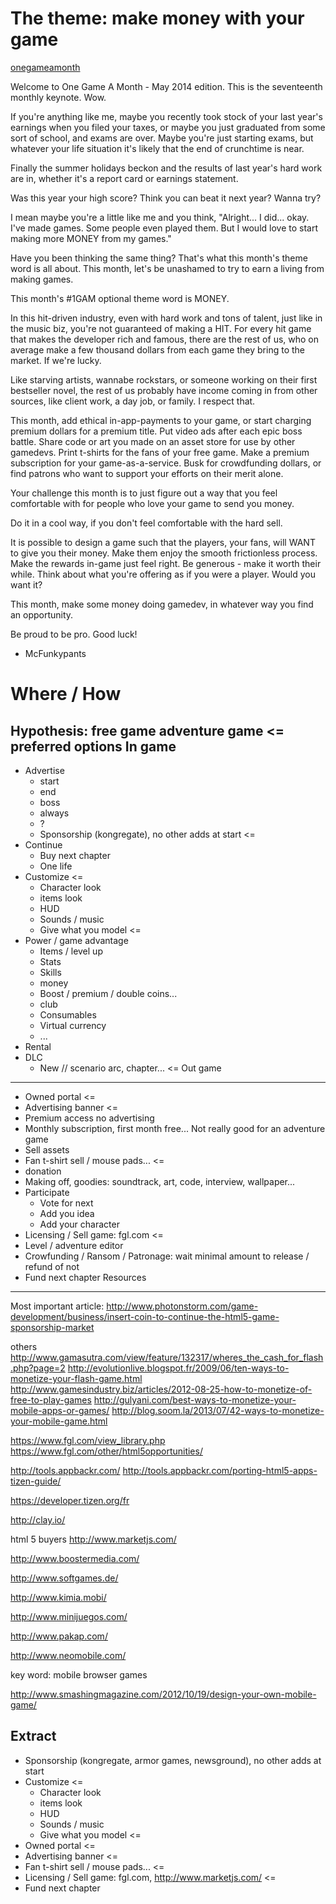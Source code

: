 The theme: make money with your game
=======
[onegameamonth](http://www.onegameamonth.com/)

Welcome to One Game A Month - May 2014 edition. This is the seventeenth monthly keynote. Wow.

If you're anything like me, maybe you recently took stock of your last year's earnings when you filed your taxes, or maybe you just graduated from some sort of school, and exams are over. Maybe you're just starting exams, but whatever your life situation it's likely that the end of crunchtime is near.

Finally the summer holidays beckon and the results of last year's hard work are in, whether it's a report card or earnings statement.

Was this year your high score? Think you can beat it next year? Wanna try?

I mean maybe you're a little like me and you think, "Alright... I did... okay. I've made games. Some people even played them. But I would love to start making more MONEY from my games."

Have you been thinking the same thing? That's what this month's theme word is all about. This month, let's be unashamed to try to earn a living from making games.

This month's #1GAM optional theme word is MONEY.

In this hit-driven industry, even with hard work and tons of talent, just like in the music biz, you're not guaranteed of making a HIT. For every hit game that makes the developer rich and famous, there are the rest of us, who on average make a few thousand dollars from each game they bring to the market. If we're lucky.

Like starving artists, wannabe rockstars, or someone working on their first bestseller novel, the rest of us probably have income coming in from other sources, like client work, a day job, or family. I respect that.

This month, add ethical in-app-payments to your game, or start charging premium dollars for a premium title. Put video ads after each epic boss battle. Share code or art you made on an asset store for use by other gamedevs. Print t-shirts for the fans of your free game. Make a premium subscription for your game-as-a-service. Busk for crowdfunding dollars, or find patrons who want to support your efforts on their merit alone.

Your challenge this month is to just figure out a way that you feel comfortable with for people who love your game to send you money.

Do it in a cool way, if you don't feel comfortable with the hard sell.

It is possible to design a game such that the players, your fans, will WANT to give you their money. Make them enjoy the smooth frictionless process. Make the rewards in-game just feel right. Be generous - make it worth their while. Think about what you're offering as if you were a player. Would you want it?

This month, make some money doing gamedev, in whatever way you find an opportunity.

Be proud to be pro. Good luck!

- McFunkypants

Where / How
=======
Hypothesis:
free game
adventure game
<= preferred options
In game
------
* Advertise
    * start
    * end
    * boss
    * always
    * ?
    * Sponsorship (kongregate), no other adds at start  <=
* Continue
    * Buy next chapter
    * One life
* Customize <=
    * Character look
    * items look
    * HUD
    * Sounds / music
    * Give what you model <=
* Power / game advantage
    * Items / level up
    * Stats
    * Skills
    * money
    * Boost / premium / double coins...
    * club
    * Consumables
    * Virtual currency
    * ...
* Rental
* DLC
    * New // scenario arc, chapter... <=
Out game
------
* Owned portal <=
* Advertising banner <=
* Premium access no advertising
* Monthly subscription, first month free... Not really good for an adventure game
* Sell assets
* Fan t-shirt sell / mouse pads... <=
* donation
* Making off, goodies: soundtrack, art, code, interview, wallpaper...
* Participate
    * Vote for next
    * Add you idea
    * Add your character
* Licensing / Sell game: fgl.com <=
* Level / adventure editor
* Crowfunding / Ransom / Patronage: wait minimal amount to release / refund of not
* Fund next chapter
Resources
-------
Most important article:
http://www.photonstorm.com/game-development/business/insert-coin-to-continue-the-html5-game-sponsorship-market

others
http://www.gamasutra.com/view/feature/132317/wheres_the_cash_for_flash.php?page=2
http://evolutionlive.blogspot.fr/2009/06/ten-ways-to-monetize-your-flash-game.html
http://www.gamesindustry.biz/articles/2012-08-25-how-to-monetize-of-free-to-play-games
http://gulyani.com/best-ways-to-monetize-your-mobile-apps-or-games/
http://blog.soom.la/2013/07/42-ways-to-monetize-your-mobile-game.html

https://www.fgl.com/view_library.php
https://www.fgl.com/other/html5opportunities/

http://tools.appbackr.com/
http://tools.appbackr.com/porting-html5-apps-tizen-guide/


https://developer.tizen.org/fr

http://clay.io/

html 5 buyers
http://www.marketjs.com/

http://www.boostermedia.com/

http://www.softgames.de/

http://www.kimia.mobi/

http://www.minijuegos.com/

http://www.pakap.com/

http://www.neomobile.com/



key word: mobile browser games

http://www.smashingmagazine.com/2012/10/19/design-your-own-mobile-game/

Extract
-------
* Sponsorship (kongregate, armor games, newsground), no other adds at start
* Customize <=
    * Character look
    * items look
    * HUD
    * Sounds / music
    * Give what you model <=
* Owned portal <=
* Advertising banner <=
* Fan t-shirt sell / mouse pads... <=
* Licensing / Sell game: fgl.com, http://www.marketjs.com/ <=
* Fund next chapter